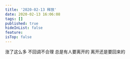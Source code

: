 ```yaml
---
title: '2020-02-13 释放'
date: 2020-02-13 16:06:08
tags: []
published: true
hideInList: false
feature: 
isTop: false
---
```

涨了这么多
不回调不合理
总是有人要离开的
离开还是要回来的
<!-- more -->
